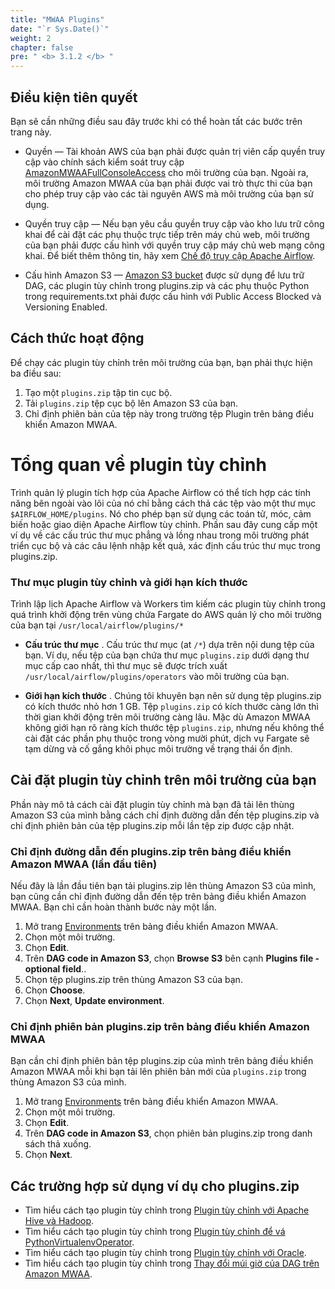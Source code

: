 ```yaml
---
title: "MWAA Plugins"
date: "`r Sys.Date()`"
weight: 2
chapter: false
pre: " <b> 3.1.2 </b> "
---
```


## Điều kiện tiên quyết

Bạn sẽ cần những điều sau đây trước khi có thể hoàn tất các bước trên trang này.

* Quyền — Tài khoản AWS của bạn phải được quản trị viên cấp quyền truy cập vào
  chính sách kiểm soát truy
  cập [AmazonMWAAFullConsoleAccess](https://docs.aws.amazon.com/mwaa/latest/userguide/access-policies.html#console-full-access)
  cho môi trường của bạn. Ngoài ra, môi trường Amazon MWAA của bạn phải được vai trò thực thi của bạn cho phép truy cập
  vào các tài nguyên AWS mà môi trường của bạn sử dụng.

* Quyền truy cập — Nếu bạn yêu cầu quyền truy cập vào kho lưu trữ công khai để cài đặt các phụ thuộc trực tiếp trên máy
  chủ web, môi trường của bạn phải được cấu hình với quyền truy cập máy chủ web mạng công khai. Để biết thêm thông tin,
  hãy
  xem [Chế độ truy cập Apache Airflow](https://docs.aws.amazon.com/mwaa/latest/userguide/configuring-networking.html).

* Cấu hình Amazon S3 —  [Amazon S3 bucket](https://docs.aws.amazon.com/mwaa/latest/userguide/mwaa-s3-bucket.html) được
  sử dụng để lưu trữ DAG, các plugin tùy chỉnh trong plugins.zip và các phụ thuộc Python trong requirements.txt phải
  được cấu hình với Public Access Blocked và Versioning Enabled.

## Cách thức hoạt động

Để chạy các plugin tùy chỉnh trên môi trường của bạn, bạn phải thực hiện ba điều sau:

1. Tạo một `plugins.zip` tập tin cục bộ.
2. Tải `plugins.zip` tệp cục bộ lên Amazon S3 của bạn.
3. Chỉ định phiên bản của tệp này trong trường tệp Plugin trên bảng điều khiển Amazon MWAA.

# Tổng quan về plugin tùy chỉnh

Trình quản lý plugin tích hợp của Apache Airflow có thể tích hợp các tính năng bên ngoài vào lõi của nó chỉ bằng cách
thả các tệp vào một thư mục `$AIRFLOW_HOME/plugins`. Nó cho phép bạn sử dụng các toán tử, móc, cảm biến hoặc giao diện
Apache Airflow tùy chỉnh. Phần sau đây cung cấp một ví dụ về các cấu trúc thư mục phẳng và lồng nhau trong môi trường
phát triển cục bộ và các câu lệnh nhập kết quả, xác định cấu trúc thư mục trong plugins.zip.

### Thư mục plugin tùy chỉnh và giới hạn kích thước

Trình lập lịch Apache Airflow và Workers tìm kiếm các plugin tùy chỉnh trong quá trình khởi động trên vùng chứa Fargate
do AWS quản lý cho môi trường của bạn tại `/usr/local/airflow/plugins/*`

* **Cấu trúc thư mục** . Cấu trúc thư mục (at `/*`) dựa trên nội dung tệp của bạn. Ví dụ, nếu tệp của bạn chứa thư mục
  `plugins.zip` dưới dạng thư mục cấp cao nhất, thì thư mục sẽ được trích xuất `/usr/local/airflow/plugins/operators`
  vào môi trường của bạn.


* **Giới hạn kích thước** . Chúng tôi khuyên bạn nên sử dụng tệp plugins.zip có kích thước nhỏ hơn 1 GB. Tệp
  `plugins.zip`
  có kích thước càng lớn thì thời gian khởi động trên môi trường càng lâu. Mặc dù Amazon MWAA không giới hạn rõ ràng
  kích thước tệp `plugins.zip`, nhưng nếu không thể cài đặt các phần phụ thuộc trong vòng mười phút, dịch vụ Fargate sẽ
  tạm dừng và cố gắng khôi phục môi trường về trạng thái ổn định.

## Cài đặt plugin tùy chỉnh trên môi trường của bạn

Phần này mô tả cách cài đặt plugin tùy chỉnh mà bạn đã tải lên thùng Amazon S3 của mình bằng cách chỉ định đường dẫn đến
tệp plugins.zip và chỉ định phiên bản của tệp plugins.zip mỗi lần tệp zip được cập nhật.

### Chỉ định đường dẫn đến plugins.zip trên bảng điều khiển Amazon MWAA (lần đầu tiên)

Nếu đây là lần đầu tiên bạn tải plugins.zip lên thùng Amazon S3 của mình, bạn cũng cần chỉ định đường dẫn đến tệp trên
bảng điều khiển Amazon MWAA. Bạn chỉ cần hoàn thành bước này một lần.

1. Mở trang [Environments](https://us-east-1.console.aws.amazon.com/mwaa/home?region=us-east-1#/environments) trên bảng
   điều khiển Amazon MWAA.
2. Chọn một môi trường.
3. Chọn **Edit**.
4. Trên **DAG code in Amazon S3**, chọn **Browse S3** bên cạnh **Plugins file - optional field**..
5. Chọn tệp plugins.zip trên thùng Amazon S3 của bạn.
6. Chọn **Choose**.
7. Chọn **Next**, **Update environment**.

### Chỉ định phiên bản plugins.zip trên bảng điều khiển Amazon MWAA

Bạn cần chỉ định phiên bản tệp plugins.zip của mình trên bảng điều khiển Amazon MWAA mỗi khi bạn tải lên phiên bản mới
của `plugins.zip` trong thùng Amazon S3 của mình.

1. Mở trang [Environments](https://us-east-1.console.aws.amazon.com/mwaa/home?region=us-east-1#/environments) trên bảng
   điều khiển Amazon MWAA.
2. Chọn một môi trường.
3. Chọn **Edit**.
4. Trên **DAG code in Amazon S3**, chọn phiên bản plugins.zip trong danh sách thả xuống.
5. Chọn **Next**.

## Các trường hợp sử dụng ví dụ cho plugins.zip

* Tìm hiểu cách tạo plugin tùy chỉnh trong [Plugin tùy chỉnh với Apache Hive và Hadoop](https://docs.aws.amazon.com/mwaa/latest/userguide/samples-hive.html).
* Tìm hiểu cách tạo plugin tùy chỉnh trong [Plugin tùy chỉnh để vá PythonVirtualenvOperator](https://docs.aws.amazon.com/mwaa/latest/userguide/samples-virtualenv.html).
* Tìm hiểu cách tạo plugin tùy chỉnh trong [Plugin tùy chỉnh với Oracle](https://docs.aws.amazon.com/mwaa/latest/userguide/samples-oracle.html).
* Tìm hiểu cách tạo plugin tùy chỉnh trong [Thay đổi múi giờ của DAG trên Amazon MWAA](https://docs.aws.amazon.com/mwaa/latest/userguide/samples-plugins-timezone.html).